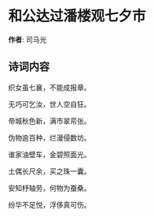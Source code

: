 # 和公达过潘楼观七夕市

**作者**: 司马光

## 诗词内容

织女虽七襄，不能成报章。

无巧可乞汝，世人空自狂。

帝城秋色新，满市翠帟张。

伪物逾百种，烂漫侵数坊。

谁家油壁车，金碧照面光。

土偶长尺余，买之珠一囊。

安知杼轴劳，何物为蚕桑。

纷华不足悦，浮侈真可伤。

